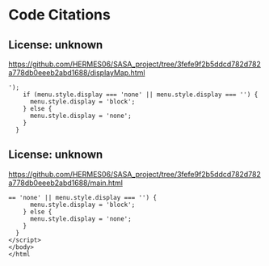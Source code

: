 # Code Citations

## License: unknown
https://github.com/HERMES06/SASA_project/tree/3fefe9f2b5ddcd782d782a778db0eeeb2abd1688/displayMap.html

```
');
    if (menu.style.display === 'none' || menu.style.display === '') {
      menu.style.display = 'block';
    } else {
      menu.style.display = 'none';
    }
  }
```


## License: unknown
https://github.com/HERMES06/SASA_project/tree/3fefe9f2b5ddcd782d782a778db0eeeb2abd1688/main.html

```
== 'none' || menu.style.display === '') {
      menu.style.display = 'block';
    } else {
      menu.style.display = 'none';
    }
  }
</script>
</body>
</html
```

